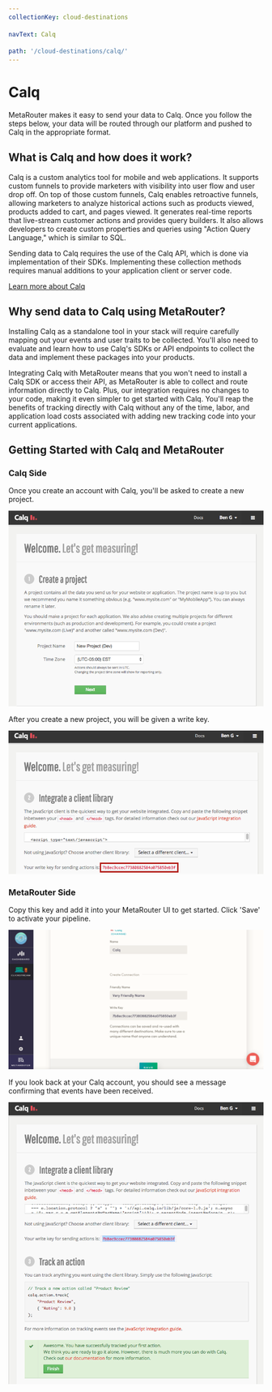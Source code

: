 ```yaml
---
collectionKey: cloud-destinations

navText: Calq

path: '/cloud-destinations/calq/'
---
```


# Calq

MetaRouter makes it easy to send your data to Calq. Once you follow the steps below, your data will be routed through our platform and pushed to Calq in the appropriate format.

## What is Calq and how does it work?

Calq is a custom analytics tool for mobile and web applications. It supports custom funnels to provide marketers with visibility into user flow and user drop off. On top of those custom funnels, Calq enables retroactive funnels, allowing marketers to analyze historical actions such as products viewed, products added to cart, and pages viewed. It generates real-time reports that live-stream customer actions and provides query builders. It also allows developers to create custom properties and queries using "Action Query Language," which is similar to SQL.

Sending data to Calq requires the use of the Calq API, which is done via implementation of their SDKs. Implementing these collection methods requires manual additions to your application client or server code.

[Learn more about Calq](https://calq.io/)

## Why send data to Calq using MetaRouter?

Installing Calq as a standalone tool in your stack will require carefully mapping out your events and user traits to be collected. You'll also need to evaluate and learn how to use Calq's SDKs or API endpoints to collect the data and implement these packages into your products.

Integrating Calq with MetaRouter means that you won't need to install a Calq SDK or access their API, as MetaRouter is able to collect and route information directly to Calq. Plus, our integration requires no changes to your code, making it even simpler to get started with Calq. You'll reap the benefits of tracking directly with Calq without any of the time, labor, and application load costs associated with adding new tracking code into your current applications.

## Getting Started with Calq and MetaRouter

### Calq Side

Once you create an account with Calq, you'll be asked to create a new project.

![calq1](/images/calq1.png)

After you create a new project, you will be given a write key.

![calq2](/images/calq2.png)

### MetaRouter Side

Copy this key and add it into your MetaRouter UI to get started. Click 'Save' to activate your pipeline.

![calq3](/images/calq3v2.png)

If you look back at your Calq account, you should see a message confirming that events have been received.

![calq4](/images/calq4.png)

